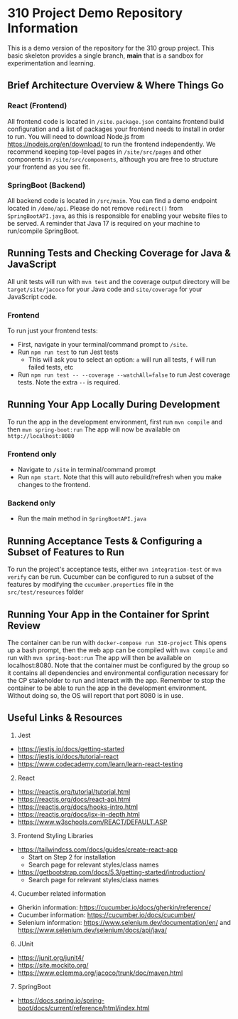 # 310 Project Demo Repository Information

This is a demo version of the repository for the 310 group project.  This basic skeleton provides a single branch, **main** that is a sandbox for experimentation and learning.

## Brief Architecture Overview & Where Things Go
### React (Frontend)
All frontend code is located in `/site`. `package.json` contains frontend build configuration and a list of packages your frontend needs to install in order to run. You will need to download Node.js from https://nodejs.org/en/download/ to run the frontend independently. We recommend keeping top-level pages in `/site/src/pages` and other components in `/site/src/components`, although you are free to structure your frontend as you see fit.

### SpringBoot (Backend)
All backend code is located in `/src/main`. You can find a demo endpoint located in `/demo/api`. Please do not remove `redirect()` from `SpringBootAPI.java`, as this is responsible for enabling your website files to be served. A reminder that Java 17 is required on your machine to run/compile SpringBoot.

## Running Tests and Checking Coverage for Java & JavaScript

All unit tests will run with `mvn test`  and the coverage output directory will be `target/site/jacoco` for your Java code and `site/coverage` for your JavaScript code.

### Frontend
To run just your frontend tests:
- First, navigate in your terminal/command prompt to `/site`.
- Run `npm run test` to run Jest tests
  - This will ask you to select an option: `a` will run all tests, `f` will run failed tests, etc
- Run `npm run test -- --coverage --watchAll=false` to run Jest coverage tests. Note the extra `--` is required.


## Running Your App Locally During Development

To run the app in the development environment, first run `mvn compile` and then `mvn spring-boot:run` The app will now be available on `http://localhost:8080`

### Frontend only
- Navigate to `/site` in terminal/command prompt
- Run `npm start`. Note that this will auto rebuild/refresh when you make changes to the frontend.

### Backend only
- Run the main method in `SpringBootAPI.java`

## Running Acceptance Tests & Configuring a Subset of Features to Run

To run the project's acceptance tests, either `mvn integration-test` or `mvn verify` can be run.  Cucumber can be configured to run a subset of the features by modifying the `cucumber.properties` file in the `src/test/resources` folder

## Running Your App in the Container for Sprint Review

The container can be run with `docker-compose run 310-project` This opens up a bash prompt, then the web app can be compiled with `mvn compile` and run with `mvn spring-boot:run` The app will then be available on localhost:8080.  Note that the container must be configured by the group so it contains all dependencies and environmental configuration necessary for the CP stakeholder to run and interact with the app.  Remember to stop the container to be able to run the app in the development environment.  Without doing so, the OS will report that port 8080 is in use.


## Useful Links & Resources
1. Jest
- https://jestjs.io/docs/getting-started
- https://jestjs.io/docs/tutorial-react
- https://www.codecademy.com/learn/learn-react-testing
2. React
- https://reactjs.org/tutorial/tutorial.html
- https://reactjs.org/docs/react-api.html
- https://reactjs.org/docs/hooks-intro.html
- https://reactjs.org/docs/jsx-in-depth.html
- https://www.w3schools.com/REACT/DEFAULT.ASP
3. Frontend Styling Libraries
- https://tailwindcss.com/docs/guides/create-react-app
  - Start on Step 2 for installation
  - Search page for relevant styles/class names
- https://getbootstrap.com/docs/5.3/getting-started/introduction/
  - Search page for relevant styles/class names
4. Cucumber related information
- Gherkin information: https://cucumber.io/docs/gherkin/reference/
- Cucumber information: https://cucumber.io/docs/cucumber/
- Selenium information: https://www.selenium.dev/documentation/en/ and https://www.selenium.dev/selenium/docs/api/java/
6. JUnit
- https://junit.org/junit4/
- https://site.mockito.org/
- https://www.eclemma.org/jacoco/trunk/doc/maven.html
7. SpringBoot
- https://docs.spring.io/spring-boot/docs/current/reference/html/index.html
